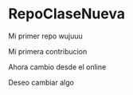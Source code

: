 # RepoClaseNueva

Mi primer repo wujuuu

Mi primera contribucion

Ahora cambio desde el online

Deseo cambiar algo